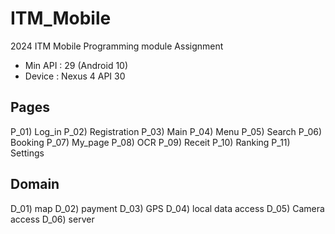 # ITM_Mobile
2024 ITM Mobile Programming module Assignment

- Min API  : 29 (Android 10)
- Device   : Nexus 4 API 30

## Pages
P_01) Log_in
P_02) Registration
P_03) Main
P_04) Menu
P_05) Search
P_06) Booking
P_07) My_page
P_08) OCR
P_09) Receit
P_10) Ranking
P_11) Settings

## Domain
D_01) map
D_02) payment
D_03) GPS
D_04) local data access
D_05) Camera access
D_06) server
